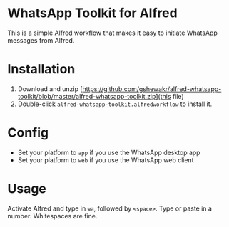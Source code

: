 # WhatsApp Toolkit for Alfred
This is a simple Alfred workflow that makes it easy to initiate WhatsApp messages from Alfred.

# Installation
1. Download and unzip [https://github.com/gshewakr/alfred-whatsapp-toolkit/blob/master/alfred-whatsapp-toolkit.zip](this file)
2. Double-click `alfred-whatsapp-toolkit.alfredworkflow` to install it.

# Config
* Set your platform to `app` if you use the WhatsApp desktop app
* Set your platform to `web` if you use the WhatsApp web client

# Usage
Activate Alfred and type in `wa`, followed by `<space>`. Type or paste in a number. Whitespaces are fine.

